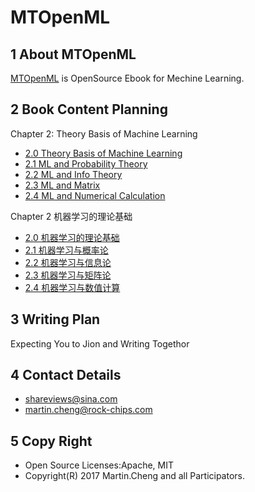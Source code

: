 # MTOpenML

## 1 About MTOpenML
[MTOpenML](https://github.com/MTMediaDev/MTOpenML) is OpenSource Ebook for  Mechine  Learning.

## 2 Book Content Planning

Chapter 2: Theory Basis of Machine Learning
* [2.0 Theory Basis of Machine Learning](../../book-open-ml-en/2-ml-basic/20-ml-basic-theory.md)
* [2.1 ML and Probability Theory](../../book-open-ml-en/2-ml-basic/21-ml-probability-theory.md)
* [2.2 ML and Info Theory](../../book-open-ml-en/2-ml-basic/22-ml-info-theory.md)
* [2.3 ML and Matrix](../../book-open-ml-en/2-ml-basic/23-ml-matrix.md)
* [2.4 ML and Numerical Calculation](../../book-open-ml-en/2-ml-basic/24-ml-numerical-calculation.md)

Chapter 2 机器学习的理论基础
* [2.0 机器学习的理论基础](../../book-open-ml-cn/2-ml-basic/20-ml-basic-theory.md)
* [2.1 机器学习与概率论](../../book-open-ml-cn/2-ml-basic/21-ml-probability-theory.md)
* [2.2 机器学习与信息论](../../book-open-ml-cn/2-ml-basic/22-ml-info-theory.md)
* [2.3 机器学习与矩阵论](../../book-open-ml-cn/2-ml-basic/23-ml-matrix.md)
* [2.4 机器学习与数值计算](../../book-open-ml-cn/2-ml-basic/24-ml-numerical-calculation.md)

## 3 Writing Plan
Expecting You to Jion and Writing Togethor

## 4 Contact Details
* shareviews@sina.com
* martin.cheng@rock-chips.com

## 5 Copy Right
* Open Source Licenses:Apache, MIT
* Copyright(R) 2017 Martin.Cheng and all Participators.